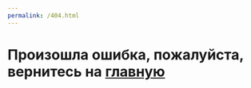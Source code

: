 ```yaml
---
permalink: /404.html
---
```


# Произошла ошибка, пожалуйста, вернитесь на [главную](https://lauendewrau.github.io/Password-Generator/) 
